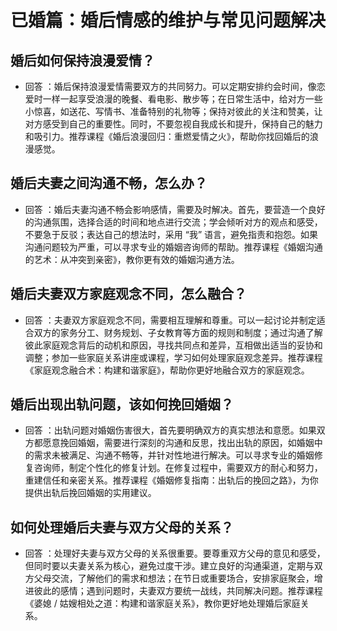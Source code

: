 # 已婚篇：婚后情感的维护与常见问题解决
## 婚后如何保持浪漫爱情？
- 回答 ：婚后保持浪漫爱情需要双方的共同努力。可以定期安排约会时间，像恋爱时一样一起享受浪漫的晚餐、看电影、散步等；在日常生活中，给对方一些小惊喜，如送花、写情书、准备特别的礼物等；保持对彼此的关注和赞美，让对方感受到自己的重要性。同时，不要忽视自我成长和提升，保持自己的魅力和吸引力。推荐课程《婚后浪漫回归：重燃爱情之火》，帮助你找回婚后的浪漫感觉。
## 婚后夫妻之间沟通不畅，怎么办？
- 回答 ：婚后夫妻沟通不畅会影响感情，需要及时解决。首先，要营造一个良好的沟通氛围，选择合适的时间和地点进行交流；学会倾听对方的观点和感受，不要急于反驳；表达自己的想法时，采用 “我” 语言，避免指责和抱怨。如果沟通问题较为严重，可以寻求专业的婚姻咨询师的帮助。推荐课程《婚姻沟通的艺术：从冲突到亲密》，教你更有效的婚姻沟通方法。
## 婚后夫妻双方家庭观念不同，怎么融合？
- 回答 ：夫妻双方家庭观念不同，需要相互理解和尊重。可以一起讨论并制定适合双方的家务分工、财务规划、子女教育等方面的规则和制度；通过沟通了解彼此家庭观念背后的动机和原因，寻找共同点和差异，互相做出适当的妥协和调整；参加一些家庭关系讲座或课程，学习如何处理家庭观念差异。推荐课程《家庭观念融合术：构建和谐家庭》，帮助你更好地融合双方的家庭观念。
## 婚后出现出轨问题，该如何挽回婚姻？
- 回答 ：出轨问题对婚姻伤害很大，首先要明确双方的真实想法和意愿。如果双方都愿意挽回婚姻，需要进行深刻的沟通和反思，找出出轨的原因，如婚姻中的需求未被满足、沟通不畅等，并针对性地进行解决。可以寻求专业的婚姻修复咨询师，制定个性化的修复计划。在修复过程中，需要双方的耐心和努力，重建信任和亲密关系。推荐课程《婚姻修复指南：出轨后的挽回之路》，为你提供出轨后挽回婚姻的实用建议。
## 如何处理婚后夫妻与双方父母的关系？
- 回答 ：处理好夫妻与双方父母的关系很重要。要尊重双方父母的意见和感受，但同时要以夫妻关系为核心，避免过度干涉。建立良好的沟通渠道，定期与双方父母交流，了解他们的需求和想法；在节日或重要场合，安排家庭聚会，增进彼此的感情；遇到问题时，夫妻双方要统一战线，共同解决问题。推荐课程《婆媳 / 姑嫂相处之道：构建和谐家庭关系》，教你更好地处理婚后家庭关系。